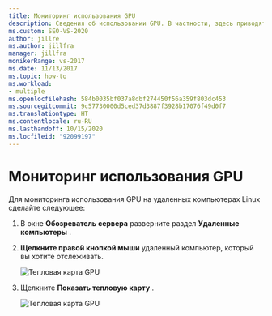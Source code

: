 ```yaml
---
title: Мониторинг использования GPU
description: Сведения об использовании GPU. В частности, здесь приводятся сведения о мониторинге использования GPU на удаленных компьютерах Linux.
ms.custom: SEO-VS-2020
author: jillre
ms.author: jillfra
manager: jillfra
monikerRange: vs-2017
ms.date: 11/13/2017
ms.topic: how-to
ms.workload:
- multiple
ms.openlocfilehash: 584b0035bf037a8dbf274450f56a359f803dc453
ms.sourcegitcommit: 9c57730000d5ced37d3887f3928b17076f49d0f7
ms.translationtype: HT
ms.contentlocale: ru-RU
ms.lasthandoff: 10/15/2020
ms.locfileid: "92099197"
---
```

# <a name="monitoring-gpu-utilization"></a>Мониторинг использования GPU

Для мониторинга использования GPU на удаленных компьютерах Linux сделайте следующее:

1. В окне **Обозреватель сервера** разверните раздел **Удаленные компьютеры** .
2. **Щелкните правой кнопкой мыши** удаленный компьютер, который вы хотите отслеживать.

    ![Тепловая карта GPU](media/monitor-gpu/gpu-heatmap-0.png)

3. Щелкните **Показать тепловую карту** .

    ![Тепловая карта GPU](media/monitor-gpu/heatmap.png)
